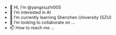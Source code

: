 - 👋 Hi, I’m @yangxiuzhi005
- 👀 I’m interested in AI
- 🌱 I’m currently learning Shenzhen University (SZU)
- 💞️ I’m looking to collaborate on ...
- 📫 How to reach me ...

<!---
yangxiuzhi005/yangxiuzhi005 is a ✨ special ✨ repository because its `README.md` (this file) appears on your GitHub profile.
You can click the Preview link to take a look at your changes.
--->
